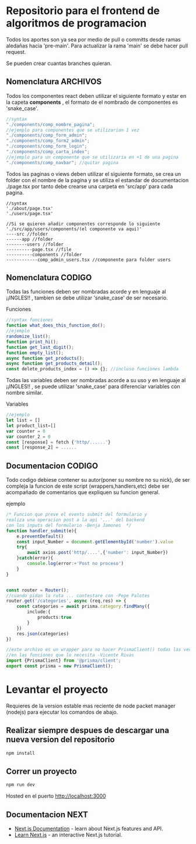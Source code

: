 # Repositorio para el frontend de algoritmos de programacion

Todos los aportes son ya sea por medio de pull o committs desde ramas aledañas hacia 'pre-main'. Para actualizar la rama 'main' se debe hacer pull request.

Se pueden crear cuantas branches quieran.

## Nomenclatura ARCHIVOS

Todos los componentes react deben utilizar el siguiente formato y estar en la capeta **components**
, el formato de el nombrado de componentes es 'snake_case'.

```ts
//syntax
"./components/comp_nombre_pagina";
//ejemplo para componentes que se utilizarian 1 vez
"./components/comp_form_admin";
"./components/comp_form2_admin";
"./components/comp_form_login";
"./components/comp_carta_index";
//ejemplo para un componente que se utilizaria en +1 de una pagina
"./components/comp_navbar"; //quitar pagina
```

Todos las paginas o views deben utilizar el siguiente formato, se crea un folder
con el nombre de la pagina y se utiliza el estandar de documentacion ./page.tsx por
tanto debe crearse una carpeta en 'src/app' para cada pagina.

```tsx
//syntax
'./about/page.tsx'
'./users/page.tsx'

//Si se quieren añadir componentes corresponde lo siguiente
'./src/app/users/components/(el componente va aqui)'
----src //folder
------app //folder
--------users //folder
----------page.tsx //file
----------components //folder
------------comp_admin_users.tsx //componente para folder users
```

## Nomenclatura CODIGO

Todas las funciones deben ser nombradas acorde y en lenguaje
al ¡¡INGLES!! , tambien se debe utilizar 'snake_case' de ser
necesario.

Funciones

```ts
//syntax funciones
function what_does_this_function_do();
//ejemplo
randomize_list();
function print_hi();
function get_last_digit();
function empty_list();
async function get_products();
async function get_products_detail();
const delete_products_index = () => {}; //incluso funciones lambda
```

Todas las variables deben ser nombradas acorde a su uso y en lenguaje
al ¡¡INGLES!! , se puede utilizar 'snake_case' para diferenciar variables
con nombre similar.

Variables

```ts
//ejemplo
let list = []
let product_list=[]
var counter = 0
var counter_2 = 0
const [response] = fetch {'http/......'}
const [response_2] = ......
```

## Documentacion CODIGO

Todo codigo debiese contener su autor(poner su nombre no su nick), de ser compleja la funcion de este script (wrappers,handlers,etc) debe ser acompañado de comentarios que expliquen su funcion general.

ejemplo

```ts
/* Funcion que preve el evento submit del formulario y
realiza una operacion post a la api '...' del backend
con los inputs del formulario -Benja Jamones  */
function handler_submit(e){
    e.preventDefault()
    const input_Number = document.getElementbyId('number').value
    try{
        await axios.post('http/....',{'number': input_Number})
    }catch(error){
        console.log(error:+'Post no proceso')
    }
}


const router = Router();
//cuando pidan la ruta ... contestare con -Pepe Palotes
router.get('/categories', async (req,res) => {
    const categories = await prisma.category.findMany({
        include:{
            products:true
        }
    })
    res.json(categories)
})

//este archivo es un wrapper para no hacer PrismaClient() todas las veces
//en las funciones que lo necesita -Vicente Rivas
import {PrismaClient} from '@prisma/client';
export const prisma = new PrismaClient();
```

# Levantar el proyecto

Requieres de la version estable mas reciente de node packet manager (nodejs) para ejecutar los comandos de abajo.

## Realizar siempre despues de descargar una nueva version del repositorio

```bash
npm install
```

## Correr un proyecto

```bash
npm run dev
```

Hosted en el puerto [http://localhost:3000](http://localhost:3000)

## Documentacion NEXT

- [Next.js Documentation](https://nextjs.org/docs) - learn about Next.js features and API.
- [Learn Next.js](https://nextjs.org/learn) - an interactive Next.js tutorial.

